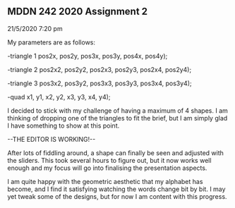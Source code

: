 ## MDDN 242 2020 Assignment 2

21/5/2020 7:20 pm

My parameters are as follows:

-triangle 1
pos2x, pos2y, pos3x, pos3y, pos4x, pos4y);


-triangle 2
pos2x2, pos2y2, pos2x3, pos2y3, pos2x4, pos2y4);


 -triangle 3
 pos3x2, pos3y2, pos3x3, pos3y3, pos3x4, pos3y4);
  
  
 -quad
 x1, y1, x2, y2, x3, y3, x4, y4);

I decided to stick with my challenge of having a maximum of 4 shapes. I am thinking of dropping one of the triangles to fit the brief, but I am simply glad I have something to show at this point.



 --THE EDITOR IS WORKING!--

 After lots of fiddling around, a shape can finally be seen and adjusted with the sliders. This took several hours to figure out, but it now works well enough and my focus will go into finalising the presentation aspects.

 I am quite happy with the geometric aesthetic that my alphabet has become, and I find it satisfying watching the words change bit by bit. I may yet tweak some of the designs, but for now I am content with this progress.